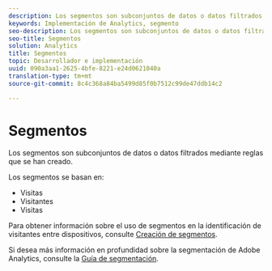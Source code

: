 ```yaml
---
description: Los segmentos son subconjuntos de datos o datos filtrados mediante reglas que se han creado.
keywords: Implementación de Analytics, segmento
seo-description: Los segmentos son subconjuntos de datos o datos filtrados mediante reglas que se han creado.
seo-title: Segmentos
solution: Analytics
title: Segmentos
topic: Desarrollador e implementación
uuid: 090a3aa1-2625-4bfe-8221-e24d0621040a
translation-type: tm+mt
source-git-commit: 8c4c368a84ba5499d85f0b7512c99de47ddb14c2

---
```



# Segmentos

Los segmentos son subconjuntos de datos o datos filtrados mediante reglas que se han creado.

Los segmentos se basan en:

* Visitas
* Visitantes
* Visitas

Para obtener información sobre el uso de segmentos en la identificación de visitantes entre dispositivos, consulte [Creación de segmentos](/help/implement/js-implementation/xdevice-visid/segments.md).

Si desea más información en profundidad sobre la segmentación de Adobe Analytics, consulte la [Guía de segmentación](https://marketing.adobe.com/resources/help/en_US/analytics/segment/).
